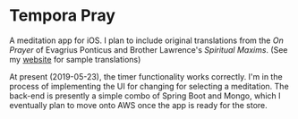 # Tempora Pray

A meditation app for iOS. I plan to include original translations from the *On Prayer* of Evagrius Ponticus and Brother Lawrence's *Spiritual Maxims*.  (See my [website](alexpoulos.com) for sample translations)

At present (2019-05-23), the timer functionality works correctly. I'm in the process of implementing the UI for changing for selecting a meditation. The back-end is presently a simple combo of Spring Boot and Mongo, which I eventually plan to move onto AWS once the app is ready for the store. 

